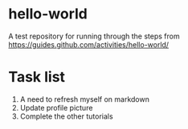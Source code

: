 # hello-world
A test repository for running through the steps from https://guides.github.com/activities/hello-world/

# Task list
1. A need to refresh myself on markdown
4. Update profile picture
5. Complete the other tutorials
